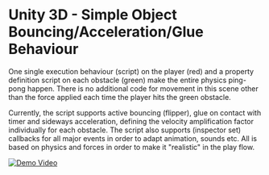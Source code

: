 # Unity 3D - Simple Object Bouncing/Acceleration/Glue Behaviour

One single execution behaviour (script) on the player (red) and a property definition script on each obstacle (green) make the entire physics ping-pong happen. There is no additional code for movement in this scene other than the force applied each time the player hits the green obstacle. 

Currently, the script supports active bouncing (flipper), glue on contact with timer and sideways acceleration, defining the velocity amplification factor individually for each obstacle. The script also supports (inspector set) callbacks for all major events in order to adapt animation, sounds etc. All is based on physics and forces in order to make it "realistic" in the play flow.

[![Demo Video](https://img.youtube.com/vi/fQ4BZjC4a6o/0.jpg)](https://www.youtube.com/watch?v=fQ4BZjC4a6o "Demo Video")
